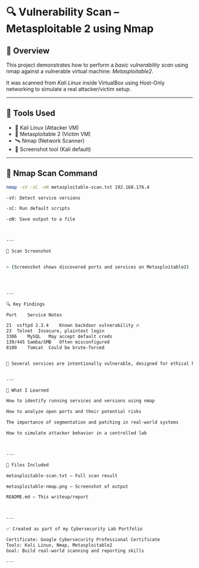 # 🔍 Vulnerability Scan – Metasploitable 2 using Nmap

## 📘 Overview

This project demonstrates how to perform a *basic vulnerability scan* using nmap against a vulnerable virtual machine: *Metasploitable2*.

It was scanned from *Kali Linux* inside VirtualBox using Host-Only networking to simulate a real attacker/victim setup.

---

## 🧰 Tools Used

- 🐧 Kali Linux (Attacker VM)
- 🧱 Metasploitable 2 (Victim VM)
- 🛰️ Nmap (Network Scanner)
- 📸 Screenshot tool (Kali default)

---

## 🧪 Nmap Scan Command

```bash
nmap -sV -sC -oN metasploitable-scan.txt 192.168.176.4

-sV: Detect service versions

-sC: Run default scripts

-oN: Save output to a file



---

📎 Scan Screenshot


> (Screenshot shows discovered ports and services on Metasploitable2)




---

🔍 Key Findings

Port	Service	Notes

21	vsftpd 2.3.4	Known backdoor vulnerability 🔥
23	Telnet	Insecure, plaintext login
3306	MySQL	May accept default creds
139/445	Samba/SMB	Often misconfigured
8180	Tomcat	Could be brute-forced


🧨 Several services are intentionally vulnerable, designed for ethical hacking practice.


---

🎯 What I Learned

How to identify running services and versions using nmap

How to analyze open ports and their potential risks

The importance of segmentation and patching in real-world systems

How to simulate attacker behavior in a controlled lab



---

📁 Files Included

metasploitable-scan.txt – Full scan result

metasploitable-nmap.png – Screenshot of output

README.md – This writeup/report



---

✅ Created as part of my Cybersecurity Lab Portfolio

Certificate: Google Cybersecurity Professional Certificate
Tools: Kali Linux, Nmap, Metasploitable2
Goal: Build real-world scanning and reporting skills

---

